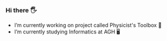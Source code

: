 ### Hi there :raised_hand_with_fingers_splayed:

- I’m currently working on project called Physicist's Toolbox :rocket:
- I’m currently studying Informatics at AGH :desktop_computer:
